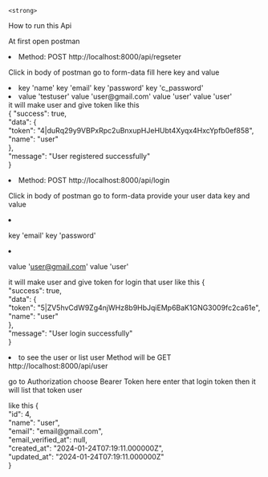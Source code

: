    <strong>
How to run this Api
</strong>
<p>
At first open postman 
<li>
Method: POST
http://localhost:8000/api/regseter
<p>
Click in body of postman
go to form-data
fill here 
key and value
<li>
key 'name'
key 'email'
key 'password'
key 'c_password'
</li>
<li>
value 'testuser'
value 'user@gmail.com'
value 'user'
value 'user'
</li>
it will make user and give token like this 
    <br>
{
    "success": true,   <br>
    "data": {  <br>
        "token": "4|duRq29y9VBPxRpc2uBnxupHJeHUbt4Xyqx4HxcYpfb0ef858",  <br>
        "name": "user"  <br>
    },  <br>
    "message": "User registered successfully"  <br>
}
      <br>
</p>
</li>




<li>
Method: POST
http://localhost:8000/api/login 
<p>
Click in body of postman
go to form-data
provide your user data 
key and value
<li>
 
key 'email'
key 'password'
 
</li>
<li>
 
value 'user@gmail.com'
value 'user'
 
</li>
it will make user and give token for login that user like this 
{   <br>
    "success": true,  <br>
    "data": {  <br>
        "token": "5|ZV5hvCdW9Zg4njWHz8b9HbJqiEMp6BaK1GNG3009fc2ca61e",  <br>
        "name": "user"  <br>
    },  <br>
    "message": "User login successfully"  <br>
}  <br>
</p>
</li>
<li>
to see the user or list user 
Method will be GET
http://localhost:8000/api/user
<p>
go to Authorization  choose Bearer Token here enter that login token then it will list that token user 
</p>
<p>
like this 
{  <br>
    "id": 4,  <br>
    "name": "user",  <br>
    "email": "email@gmail.com",  <br>
    "email_verified_at": null,  <br>
    "created_at": "2024-01-24T07:19:11.000000Z",  <br>
    "updated_at": "2024-01-24T07:19:11.000000Z"  <br>
}  <br>
</p>
</li>

</p>

